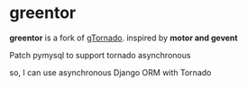 # greentor
**greentor** is a fork of [gTornado](https://github.com/alex8224/gTornado). inspired by **motor and gevent** 

Patch pymysql to support tornado asynchronous

so, I can use asynchronous Django ORM with Tornado